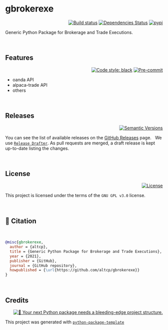 # gbrokerexe

<div align="right">

[![Build status](https://github.com/altcp/gbrokerexe/workflows/build/badge.svg?branch=master&event=push)](https://github.com/altcp/gbrokerexe/actions?query=workflow%3Abuild)
[![Dependencies Status](https://img.shields.io/badge/dependencies-up%20to%20date-brightgreen.svg)](https://github.com/altcp/gbrokerexe/pulls?utf8=%E2%9C%93&q=is%3Apr%20author%3Aapp%2Fdependabot)
[![pypi](https://img.shields.io/pypi/v/gbrokerexe.svg)](https://pypi.python.org/pypi/gbrokerexe)

</div>

Generic Python Package for Brokerage and Trade Executions.
<p>&nbsp;</p>



## Features 

<div align="right">

[![Code style: black](https://img.shields.io/badge/code%20style-black-000000.svg)](https://github.com/psf/black) 
[![Pre-commit](https://img.shields.io/badge/pre--commit-enabled-brightgreen?logo=pre-commit&logoColor=white)](https://github.com/altcp/gbrokerexe/blob/master/.pre-commit-config.yaml)

</div>

* oanda API 
* alpaca-trade API
* others
<p>&nbsp;</p>



## Releases

<div align="right">

[![Semantic Versions](https://img.shields.io/badge/%20%20%F0%9F%93%A6%F0%9F%9A%80-semantic--versions-e10079.svg)](https://github.com/altcp/gdemandfcast/releases)

</div>

You can see the list of available releases on the [GitHub Releases](https://github.com/altcp/gdemandfcast/releases) page. &nbsp;
We use [`Release Drafter`](https://github.com/marketplace/actions/release-drafter). As pull requests are merged, a draft release is kept up-to-date listing the changes.
<p>&nbsp;</p>



## License

<div align="right">

[![License](https://img.shields.io/github/license/altcp/gbrokerexe)](https://github.com/altcp/gbrokerexe/blob/master/LICENSE)

</div>

This project is licensed under the terms of the `GNU GPL v3.0` license.
<p>&nbsp;</p>



## 📃 Citation
<p>&nbsp;</p>

```bibtex
@misc{gbrokerexe,
  author = {altcp},
  title = {Generic Python Package for Brokerage and Trade Executions},
  year = {2021},
  publisher = {GitHub},
  journal = {GitHub repository},
  howpublished = {\url{https://github.com/altcp/gbrokerexe}}
}
```
<p>&nbsp;</p>


## Credits 
<div align="right">

[![🚀 Your next Python package needs a bleeding-edge project structure.](https://img.shields.io/badge/python--package--template-%F0%9F%9A%80-brightgreen)](https://github.com/TezRomacH/python-package-template)

</div>

This project was generated with [`python-package-template`](https://github.com/TezRomacH/python-package-template)
